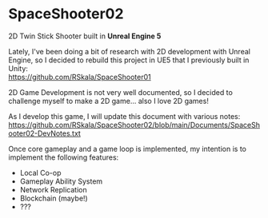 # SpaceShooter02
 2D Twin Stick Shooter built in **Unreal Engine 5**

 Lately, I've been doing a bit of research with 2D development with Unreal Engine, so I decided to rebuild this project in UE5 that I previously built in Unity: <br>
 https://github.com/RSkala/SpaceShooter01

 2D Game Development is not very well documented, so I decided to challenge myself to make a 2D game... also I love 2D games!

 As I develop this game, I will update this document with various notes:
 https://github.com/RSkala/SpaceShooter02/blob/main/Documents/SpaceShooter02-DevNotes.txt

 Once core gameplay and a game loop is implemented, my intention is to implement the following features:
 * Local Co-op
 * Gameplay Ability System
 * Network Replication
 * Blockchain (maybe!)
 * ???

